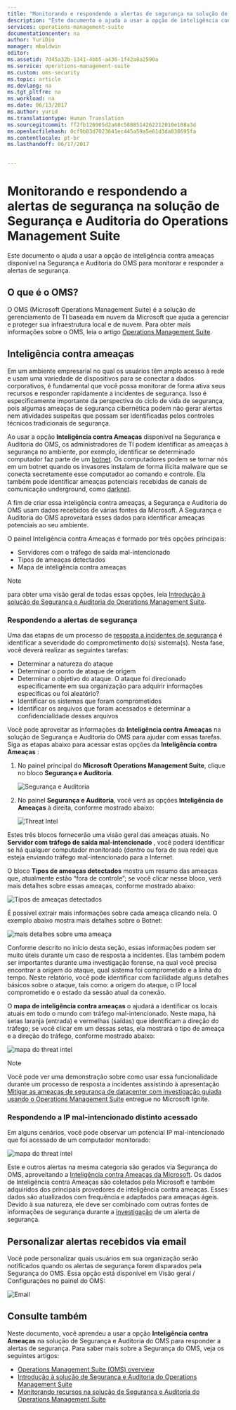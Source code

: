 ```yaml
---
title: "Monitorando e respondendo a alertas de segurança na solução de Segurança e Auditoria do Operations Management Suite | Microsoft AzurDocs"
description: "Este documento o ajuda a usar a opção de inteligência contra ameaças disponível na Segurança e Auditoria do OMS para monitorar e responder a alertas de segurança."
services: operations-management-suite
documentationcenter: na
author: YuriDio
manager: mbaldwin
editor: 
ms.assetid: 7d45a32b-1341-4bb5-a436-1f42a8a2590a
ms.service: operations-management-suite
ms.custom: oms-security
ms.topic: article
ms.devlang: na
ms.tgt_pltfrm: na
ms.workload: na
ms.date: 06/13/2017
ms.author: yurid
ms.translationtype: Human Translation
ms.sourcegitcommit: ff2fb126905d2a68c5888514262212010e108a3d
ms.openlocfilehash: 0cf9b83d7023641ec445a59a5e61d3da038695fa
ms.contentlocale: pt-br
ms.lasthandoff: 06/17/2017


---
```

# <a name="monitoring-and-responding-to-security-alerts-in-operations-management-suite-security-and-audit-solution"></a>Monitorando e respondendo a alertas de segurança na solução de Segurança e Auditoria do Operations Management Suite
Este documento o ajuda a usar a opção de inteligência contra ameaças disponível na Segurança e Auditoria do OMS para monitorar e responder a alertas de segurança.

## <a name="what-is-oms"></a>O que é o OMS?
O OMS (Microsoft Operations Management Suite) é a solução de gerenciamento de TI baseada em nuvem da Microsoft que ajuda a gerenciar e proteger sua infraestrutura local e de nuvem. Para obter mais informações sobre o OMS, leia o artigo [Operations Management Suite](https://technet.microsoft.com/library/mt484091.aspx).

## <a name="threat-intelligence"></a>Inteligência contra ameaças
Em um ambiente empresarial no qual os usuários têm amplo acesso à rede e usam uma variedade de dispositivos para se conectar a dados corporativos, é fundamental que você possa monitorar de forma ativa seus recursos e responder rapidamente a incidentes de segurança. Isso é especificamente importante da perspectiva do ciclo de vida de segurança, pois algumas ameaças de segurança cibernética podem não gerar alertas nem atividades suspeitas que possam ser identificadas pelos controles técnicos tradicionais de segurança. 

Ao usar a opção **Inteligência contra Ameaças** disponível na Segurança e Auditoria do OMS, os administradores de TI podem identificar as ameaças à segurança no ambiente, por exemplo, identificar se determinado computador faz parte de um [botnet](https://www.microsoft.com/security/sir/story/default.aspx#!botnetsection). Os computadores podem se tornar nós em um botnet quando os invasores instalam de forma ilícita malware que se conecta secretamente esse computador ao comando e controle. Ela também pode identificar ameaças potenciais recebidas de canais de comunicação underground, como [darknet](https://www.microsoft.com/security/sir/story/default.aspx#!botnetsection_honeypots_darkents). 

A fim de criar essa inteligência contra ameaças, a Segurança e Auditoria do OMS usam dados recebidos de várias fontes da Microsoft. A Segurança e Auditoria do OMS aproveitará esses dados para identificar ameaças potenciais ao seu ambiente.

O painel Inteligência contra Ameaças é formado por três opções principais:

* Servidores com o tráfego de saída mal-intencionado
* Tipos de ameaças detectados
* Mapa de inteligência contra ameaças

> [!NOTE]
> para obter uma visão geral de todas essas opções, leia [Introdução à solução de Segurança e Auditoria do Operations Management Suite](oms-security-getting-started.md).
> 
> 

### <a name="responding-to-security-alerts"></a>Respondendo a alertas de segurança
Uma das etapas de um processo de [resposta a incidentes de segurança](https://technet.microsoft.com/library/cc512623.aspx) é identificar a severidade do comprometimento do(s) sistema(s). Nesta fase, você deverá realizar as seguintes tarefas:

* Determinar a natureza do ataque
* Determinar o ponto de ataque de origem
* Determinar o objetivo do ataque. O ataque foi direcionado especificamente em sua organização para adquirir informações específicas ou foi aleatório?
* Identificar os sistemas que foram comprometidos
* Identificar os arquivos que foram acessados e determinar a confidencialidade desses arquivos

Você pode aproveitar as informações da **Inteligência contra Ameaças** na solução de Segurança e Auditoria do OMS para ajudar com essas tarefas. Siga as etapas abaixo para acessar estas opções da **Inteligência contra Ameaças** :

1. No painel principal do **Microsoft Operations Management Suite**, clique no bloco **Segurança e Auditoria**.
   
    ![Segurança e Auditoria](./media/oms-security-responding-alerts/oms-security-responding-alerts-fig1.png)
2. No painel **Segurança e Auditoria**, você verá as opções **Inteligência de Ameaças** à direita, conforme mostrado abaixo:
   
    ![Threat Intel](./media/oms-security-responding-alerts/oms-security-responding-alerts-fig2-ga.png)

Estes três blocos fornecerão uma visão geral das ameaças atuais. No **Servidor com tráfego de saída mal-intencionado** , você poderá identificar se há qualquer computador monitorado (dentro ou fora de sua rede) que esteja enviando tráfego mal-intencionado para a Internet. 

O bloco **Tipos de ameaças detectados** mostra um resumo das ameaças que, atualmente estão “fora de controle”; se você clicar nesse bloco, verá mais detalhes sobre essas ameaças, conforme mostrado abaixo:

![Tipos de ameaças detectados](./media/oms-security-responding-alerts/oms-security-responding-alerts-fig3.png)

É possível extrair mais informações sobre cada ameaça clicando nela. O exemplo abaixo mostra mais detalhes sobre o Botnet:

![mais detalhes sobre uma ameaça](./media/oms-security-responding-alerts/oms-security-responding-alerts-fig4.png)

Conforme descrito no início desta seção, essas informações podem ser muito úteis durante um caso de resposta a incidentes. Elas também podem ser importantes durante uma investigação forense, na qual você precisa encontrar a origem do ataque, qual sistema foi comprometido e a linha do tempo. Neste relatório, você pode identificar com facilidade alguns detalhes básicos sobre o ataque, tais como: a origem do ataque, o IP local comprometido e o estado da sessão atual da conexão. 

O **mapa de inteligência contra ameaças** o ajudará a identificar os locais atuais em todo o mundo com tráfego mal-intencionado. Neste mapa, há setas laranja (entrada) e vermelhas (saídas) que identificam a direção do tráfego; se você clicar em um dessas setas, ela mostrará o tipo de ameaça e a direção do tráfego, conforme mostrado abaixo:

![mapa do threat intel](./media/oms-security-responding-alerts/oms-security-responding-alerts-fig5.png)

> [!NOTE]
> Você pode ver uma demonstração sobre como usar essa funcionalidade durante um processo de resposta a incidentes assistindo à apresentação [Mitigar as ameaças de segurança de datacenter com investigação guiada usando o Operations Management Suite](https://myignite.microsoft.com/videos/5000) entregue no Microsoft Ignite.
> 

### <a name="responding-to-distinct-malicious-ip-accessed"></a>Respondendo a IP mal-intencionado distinto acessado
Em alguns cenários, você pode observar um potencial IP mal-intencionado que foi acessado de um computador monitorado:

![mapa do threat intel](./media/oms-security-responding-alerts/oms-security-responding-alerts-fig6.png)

Este e outros alertas na mesma categoria são gerados via Segurança do OMS, aproveitando a [Inteligência contra Ameaças da Microsoft](https://youtu.be/O4WtxgUrDc8). Os dados de Inteligência contra Ameaças são coletados pela Microsoft e também adquiridos dos principais provedores de inteligência contra ameaças. Esses dados são atualizados com frequência e adaptados para ameaças ágeis. Devido à sua natureza, ele deve ser combinado com outras fontes de informações de segurança durante a [investigação](https://blogs.technet.microsoft.com/msoms/2016/12/08/investigating-suspicious-activity-in-a-hybrid-cloud-with-oms-security/) de um alerta de segurança. 

## <a name="customize-alerts-received-via-e-mail"></a>Personalizar alertas recebidos via email

Você pode personalizar quais usuários em sua organização serão notificados quando os alertas de segurança forem disparados pela Segurança do OMS. Essa opção está disponível em Visão geral / Configurações no painel do OMS:

![Email](./media/oms-security-responding-alerts/oms-security-responding-alerts-fig7.png)

## <a name="see-also"></a>Consulte também
Neste documento, você aprendeu a usar a opção **Inteligência contra Ameaças** na solução de Segurança e Auditoria do OMS para responder a alertas de segurança. Para saber mais sobre a Segurança do OMS, veja os seguintes artigos:

* [Operations Management Suite (OMS) overview](operations-management-suite-overview.md)
* [Introdução à solução de Segurança e Auditoria do Operations Management Suite](oms-security-getting-started.md)
* [Monitorando recursos na solução de Segurança e Auditoria do Operations Management Suite](oms-security-monitoring-resources.md)


